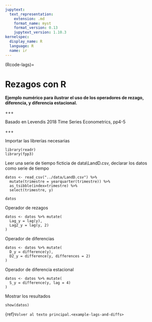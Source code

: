 ```yaml
---
jupytext:
  text_representation:
    extension: .md
    format_name: myst
    format_version: 0.13
    jupytext_version: 1.10.3
kernelspec:
  display_name: R
  language: R
  name: ir
---
```


(Rcode-lags)=
# Rezagos con R

**Ejemplo numérico para ilustrar el uso de los operadores de rezago, diferencia, y diferencia estacional.**

+++

Basado en Levendis 2018 Time Series Econometrics, pp4-5

+++

Importar las librerías necesarias

```{code-cell} r
library(readr)
library(fpp3)
```

Leer una serie de tiempo ficticia de data\LandD.csv, declarar los datos como serie de tiempo

```{code-cell} r
datos <- read_csv("../data/LandD.csv") %>%
  mutate(trimestre = yearquarter(trimestre)) %>%
  as_tsibble(index=trimestre) %>%
  select(trimestre, y)

datos
```

Operador de rezagos

```{code-cell} r
datos <- datos %>% mutate(
  Lag_y = lag(y),
  Lag2_y = lag(y, 2)
)
```

Operador de diferencias

```{code-cell} r
datos <- datos %>% mutate(
  D_y = difference(y),
  D2_y = difference(y, differences = 2)
)
```

Operador de diferencia estacional

```{code-cell} r
datos <- datos %>% mutate(
  S_y = difference(y, lag = 4)
)
```

Mostrar los resultados

```{code-cell} r
show(datos)
```

{ref}`Volver al texto principal.<example-lags-and-diffs>`
